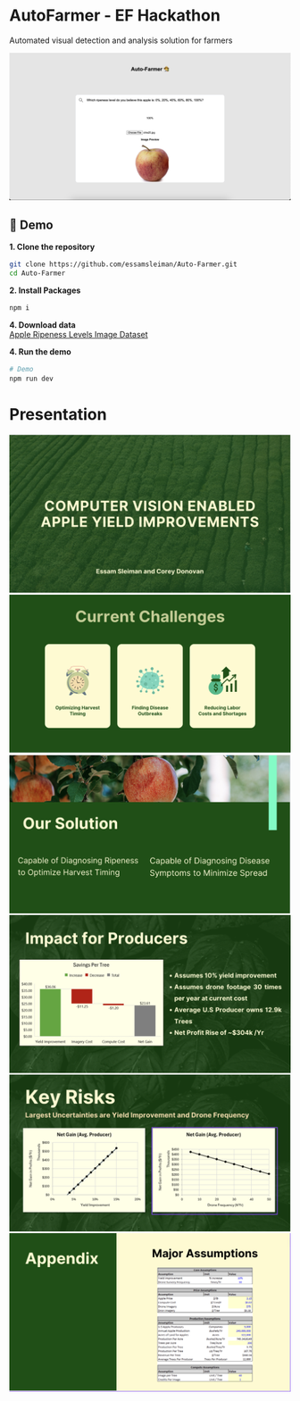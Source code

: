 # AutoFarmer - EF Hackathon

Automated visual detection and analysis solution for farmers 

![My Image](images/AutoFarmer_Demo.png)


## :rocket: Demo
**1. Clone the repository** <br>
```bash
git clone https://github.com/essamsleiman/Auto-Farmer.git
cd Auto-Farmer
```

**2. Install Packages** <br>
```bash
npm i
```


**4. Download data** <br>
[Apple Ripeness Levels Image Dataset](https://www.kaggle.com/datasets/davidhilton/apple-ripeness-levels-image-dataset?resource=download)

**4. Run the demo** <br>

```bash
# Demo
npm run dev

```

# Presentation
![My Image](images/img1.png)
![My Image](images/img2.png)
![My Image](images/img3.png)
![My Image](images/img4.png)
![My Image](images/img5.png)
![My Image](images/img6.png)
